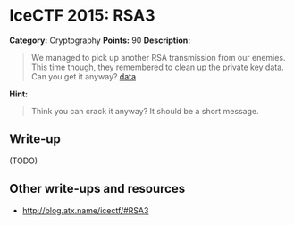 # IceCTF 2015: RSA3

**Category:** Cryptography
**Points:** 90
**Description:** 

> <p>We managed to pick up another RSA transmission from our enemies. This time though, they remembered to clean up the private key data. Can you get it anyway? <a target='_blank' href='/problem-static/stage3/crypto/rsathree/data'>data</a></p>

**Hint:**

> Think you can crack it anyway? It should be a short message.

## Write-up

(TODO)

## Other write-ups and resources

* <http://blog.atx.name/icectf/#RSA3>
